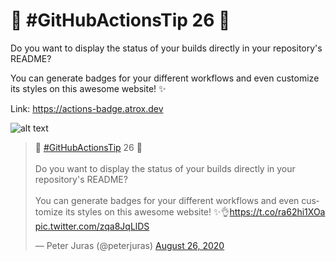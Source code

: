 # :rocket: #GitHubActionsTip 26 :rocket:

Do you want to display the status of your builds directly in your repository's README?

You can generate badges for your different workflows and even customize its styles on this awesome website! :sparkles:

Link: https://actions-badge.atrox.dev


![alt text](https://pbs.twimg.com/media/EgXAFlqXgAgH9R_?format=jpg&name=medium)

<blockquote class="twitter-tweet"><p lang="en" dir="ltr">🚀 <a href="https://twitter.com/hashtag/GitHubActionsTip?src=hash&amp;ref_src=twsrc%5Etfw">#GitHubActionsTip</a> 26 🚀<br><br>Do you want to display the status of your builds directly in your repository&#39;s README?<br><br>You can generate badges for your different workflows and even customize its styles on this awesome website! ✨👌<a href="https://t.co/ra62hi1XOa">https://t.co/ra62hi1XOa</a> <a href="https://t.co/zqa8JqLlDS">pic.twitter.com/zqa8JqLlDS</a></p>&mdash; Peter Juras (@peterjuras) <a href="https://twitter.com/peterjuras/status/1298655273175769089?ref_src=twsrc%5Etfw">August 26, 2020</a></blockquote> <script async src="https://platform.twitter.com/widgets.js" charset="utf-8"></script>